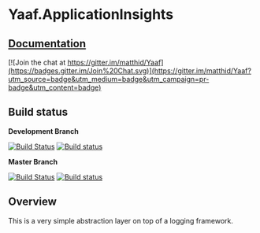 # Yaaf.ApplicationInsights

## [Documentation](https://matthid.github.io/Yaaf.ApplicationInsights)

[![Join the chat at https://gitter.im/matthid/Yaaf](https://badges.gitter.im/Join%20Chat.svg)](https://gitter.im/matthid/Yaaf?utm_source=badge&utm_medium=badge&utm_campaign=pr-badge&utm_content=badge)

## Build status

**Development Branch**

[![Build Status](https://travis-ci.org/matthid/Yaaf.ApplicationInsights.svg?branch=develop)](https://travis-ci.org/matthid/Yaaf.ApplicationInsights)
[![Build status](https://ci.appveyor.com/api/projects/status/2ja0fhdgg107ajtv/branch/develop?svg=true)](https://ci.appveyor.com/project/matthid/yaaf-183/branch/develop)

**Master Branch**

[![Build Status](https://travis-ci.org/matthid/Yaaf.ApplicationInsights.svg?branch=master)](https://travis-ci.org/matthid/Yaaf.ApplicationInsights)
[![Build status](https://ci.appveyor.com/api/projects/status/2ja0fhdgg107ajtv/branch/master?svg=true)](https://ci.appveyor.com/project/matthid/yaaf-183/branch/master)

## Overview

This is a very simple abstraction layer on top of a logging framework.

